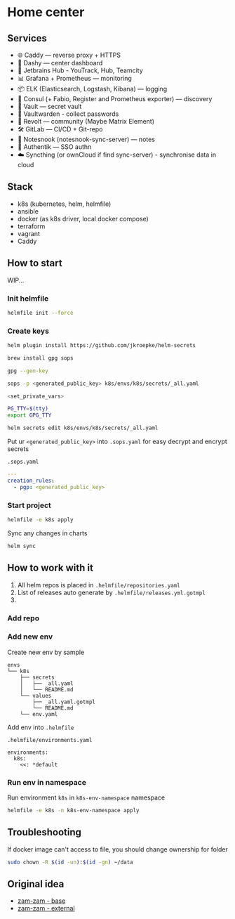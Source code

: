 # Home center

## Services

- 🌐 Caddy — reverse proxy + HTTPS
- 🎯 Dashy — center dashboard
- 🧠 Jetbrains Hub - YouTrack, Hub, Teamcity
- 📊 Grafana + Prometheus — monitoring
- 📦 ELK (Elasticsearch, Logstash, Kibana) — logging
- 🧭 Consul (+ Fabio, Register and Prometheus exporter) — discovery
- 🔑 Vault — secret vault
- 🤫 Vaultwarden - collect passwords
- 💬 Revolt — community (Maybe Matrix Element)
- 🛠 GitLab — CI/CD + Git-repo
- 📝 Notesnook (notesnook-sync-server) — notes
- 🔐 Authentik — SSO authn
- ☁️ Syncthing (or ownCloud if find sync-server) - synchronise data in cloud

## Stack

- k8s (kubernetes, helm, helmfile)
- ansible
- docker (as k8s driver, local docker compose)
- terraform
- vagrant
- Caddy

## How to start

WIP...

### Init helmfile

```bash
helmfile init --force
```

### Create keys

```bash
helm plugin install https://github.com/jkroepke/helm-secrets

brew install gpg sops

gpg --gen-key

sops -p <generated_public_key> k8s/envs/k8s/secrets/_all.yaml

<set_private_vars>

PG_TTY=$(tty)
export GPG_TTY

helm secrets edit k8s/envs/k8s/secrets/_all.yaml
```

Put ur `<generated_public_key>` into `.sops.yaml` for easy decrypt and encrypt secrets

`.sops.yaml`
```YAML
---
creation_rules:
  - pgp: <generated_public_key>
```

### Start project

```bash
helmfile -e k8s apply
```

Sync any changes in charts

```bash
helm sync
```

## How to work with it

1. All helm repos is placed in `.helmfile/repositories.yaml`
2. List of releases auto generate by `.helmfile/releases.yml.gotmpl`
3.

### Add repo

### Add new env

Create new env by sample

```
envs
└── k8s
    ├── secrets
    │   ├── _all.yaml
    │   └── README.md
    └── values
        ├── _all.yaml.gotmpl
        └── README.md
    └── env.yaml
```

Add env into `.helmfile`

`.helmfile/environments.yaml`
```YML
environments:
  k8s:
    <<: *default
```

### Run env in namespace

Run environment `k8s` in `k8s-env-namespace` namespace

```bash
helmfile -e k8s -n k8s-env-namespace apply
```

## Troubleshooting

If docker image can't access to file, you should change ownership for folder

```bash
sudo chown -R $(id -un):$(id -gn) ~/data
```

## Original idea

- [zam-zam - base](https://github.com/zam-zam/helmfile-examples)
- [zam-zam - external](https://github.com/zam-zam/zzamzam-k8s/blob/master/envs/k8s/env.yaml)
